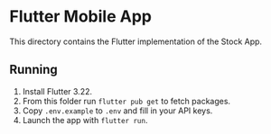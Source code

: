 # Flutter Mobile App

This directory contains the Flutter implementation of the Stock App.

## Running

1. Install Flutter 3.22.
2. From this folder run `flutter pub get` to fetch packages.
3. Copy `.env.example` to `.env` and fill in your API keys.
4. Launch the app with `flutter run`.
